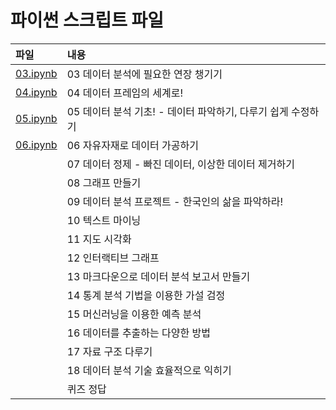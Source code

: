 # 파이썬 스크립트 파일


파일           | 내용
:------------- |:-------------
[03.ipynb](https://github.com/youngwoos/Doit_Python/blob/main/Script/03.ipynb) | 03 데이터 분석에 필요한 연장 챙기기
[04.ipynb](https://github.com/youngwoos/Doit_Python/blob/main/Script/04.ipynb) | 04 데이터 프레임의 세계로!
[05.ipynb](https://github.com/youngwoos/Doit_Python/blob/main/Script/05.ipynb) | 05 데이터 분석 기초! - 데이터 파악하기, 다루기 쉽게 수정하기
[06.ipynb](https://github.com/youngwoos/Doit_Python/blob/main/Script/06.ipynb) | 06 자유자재로 데이터 가공하기
[](https://github.com/youngwoos/Doit_Python/blob/main/Script/.ipynb) | 07 데이터 정제 - 빠진 데이터, 이상한 데이터 제거하기
[](https://github.com/youngwoos/Doit_Python/blob/main/Script/.ipynb) | 08 그래프 만들기
[](https://github.com/youngwoos/Doit_Python/blob/main/Script/.ipynb) | 09 데이터 분석 프로젝트 - 한국인의 삶을 파악하라!
[](https://github.com/youngwoos/Doit_Python/blob/main/Script/.ipynb) | 10 텍스트 마이닝
[](https://github.com/youngwoos/Doit_Python/blob/main/Script/.ipynb) | 11 지도 시각화
[](https://github.com/youngwoos/Doit_Python/blob/main/Script/.ipynb) | 12 인터랙티브 그래프
[](https://github.com/youngwoos/Doit_Python/blob/main/Script/.ipynb) | 13 마크다운으로 데이터 분석 보고서 만들기
[](https://github.com/youngwoos/Doit_Python/blob/main/Script/.ipynb) | 14 통계 분석 기법을 이용한 가설 검정
[](https://github.com/youngwoos/Doit_Python/blob/main/Script/.ipynb) | 15 머신러닝을 이용한 예측 분석
[](https://github.com/youngwoos/Doit_Python/blob/main/Script/.ipynb) | 16 데이터를 추출하는 다양한 방법
[](https://github.com/youngwoos/Doit_Python/blob/main/Script/.ipynb) | 17 자료 구조 다루기
[](https://github.com/youngwoos/Doit_Python/blob/main/Script/.ipynb) | 18 데이터 분석 기술 효율적으로 익히기
[](https://github.com/youngwoos/Doit_Python/blob/main/Script/.ipynb) | 퀴즈 정답
